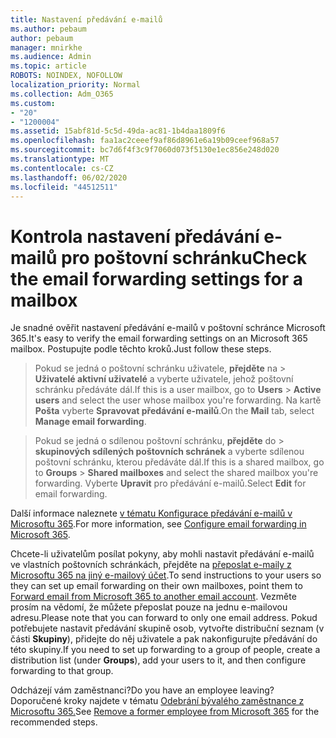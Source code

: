 ```yaml
---
title: Nastavení předávání e-mailů
ms.author: pebaum
author: pebaum
manager: mnirkhe
ms.audience: Admin
ms.topic: article
ROBOTS: NOINDEX, NOFOLLOW
localization_priority: Normal
ms.collection: Adm_O365
ms.custom:
- "20"
- "1200004"
ms.assetid: 15abf81d-5c5d-49da-ac81-1b4daa1809f6
ms.openlocfilehash: faa1ac2ceeef9af86d8961e6a19b09ceef968a57
ms.sourcegitcommit: bc7d6f4f3c9f7060d073f5130e1ec856e248d020
ms.translationtype: MT
ms.contentlocale: cs-CZ
ms.lasthandoff: 06/02/2020
ms.locfileid: "44512511"
---
```

# <a name="check-the-email-forwarding-settings-for-a-mailbox"></a><span data-ttu-id="2c1a4-102">Kontrola nastavení předávání e-mailů pro poštovní schránku</span><span class="sxs-lookup"><span data-stu-id="2c1a4-102">Check the email forwarding settings for a mailbox</span></span>

<span data-ttu-id="2c1a4-103">Je snadné ověřit nastavení předávání e-mailů v poštovní schránce Microsoft 365.</span><span class="sxs-lookup"><span data-stu-id="2c1a4-103">It's easy to verify the email forwarding settings on an Microsoft 365 mailbox.</span></span> <span data-ttu-id="2c1a4-104">Postupujte podle těchto kroků.</span><span class="sxs-lookup"><span data-stu-id="2c1a4-104">Just follow these steps.</span></span>
  
> <span data-ttu-id="2c1a4-105">Pokud se jedná o poštovní schránku uživatele, **přejděte** na \> **Uživatelé aktivní uživatelé** a vyberte uživatele, jehož poštovní schránku předáváte dál.</span><span class="sxs-lookup"><span data-stu-id="2c1a4-105">If this is a user mailbox, go to **Users** \> **Active users** and select the user whose mailbox you're forwarding.</span></span> <span data-ttu-id="2c1a4-106">Na kartě **Pošta** vyberte **Spravovat předávání e-mailů**.</span><span class="sxs-lookup"><span data-stu-id="2c1a4-106">On the **Mail** tab, select **Manage email forwarding**.</span></span>

> <span data-ttu-id="2c1a4-107">Pokud se jedná o sdílenou poštovní schránku, **přejděte** do \> **skupinových sdílených poštovních schránek** a vyberte sdílenou poštovní schránku, kterou předáváte dál.</span><span class="sxs-lookup"><span data-stu-id="2c1a4-107">If this is a shared mailbox, go to **Groups** \> **Shared mailboxes** and select the shared mailbox you're forwarding.</span></span> <span data-ttu-id="2c1a4-108">Vyberte **Upravit** pro předávání e-mailů.</span><span class="sxs-lookup"><span data-stu-id="2c1a4-108">Select **Edit** for email forwarding.</span></span>

<span data-ttu-id="2c1a4-109">Další informace naleznete [v tématu Konfigurace předávání e-mailů v Microsoftu 365](https://docs.microsoft.com/microsoft-365/admin/email/configure-email-forwarding).</span><span class="sxs-lookup"><span data-stu-id="2c1a4-109">For more information, see [Configure email forwarding in Microsoft 365](https://docs.microsoft.com/microsoft-365/admin/email/configure-email-forwarding).</span></span>
  
<span data-ttu-id="2c1a4-110">Chcete-li uživatelům posílat pokyny, aby mohli nastavit předávání e-mailů ve vlastních poštovních schránkách, přejděte na [přeposlat e-maily z Microsoftu 365 na jiný e-mailový účet](https://support.office.com/article/Forward-email-from-Office-365-to-another-email-account-1ed4ee1e-74f8-4f53-a174-86b748ff6a0e).</span><span class="sxs-lookup"><span data-stu-id="2c1a4-110">To send instructions to your users so they can set up email forwarding on their own mailboxes, point them to [Forward email from Microsoft 365 to another email account](https://support.office.com/article/Forward-email-from-Office-365-to-another-email-account-1ed4ee1e-74f8-4f53-a174-86b748ff6a0e).</span></span> <span data-ttu-id="2c1a4-111">Vezměte prosím na vědomí, že můžete přeposlat pouze na jednu e-mailovou adresu.</span><span class="sxs-lookup"><span data-stu-id="2c1a4-111">Please note that you can forward to only one email address.</span></span> <span data-ttu-id="2c1a4-112">Pokud potřebujete nastavit předávání skupině osob, vytvořte distribuční seznam (v části **Skupiny**), přidejte do něj uživatele a pak nakonfigurujte předávání do této skupiny.</span><span class="sxs-lookup"><span data-stu-id="2c1a4-112">If you need to set up forwarding to a group of people, create a distribution list (under **Groups**), add your users to it, and then configure forwarding to that group.</span></span>
  
<span data-ttu-id="2c1a4-113">Odcházejí vám zaměstnanci?</span><span class="sxs-lookup"><span data-stu-id="2c1a4-113">Do you have an employee leaving?</span></span> <span data-ttu-id="2c1a4-114">Doporučené kroky najdete v tématu [Odebrání bývalého zaměstnance z Microsoftu 365.](https://docs.microsoft.com/microsoft-365/admin/add-users/remove-former-employee)</span><span class="sxs-lookup"><span data-stu-id="2c1a4-114">See [Remove a former employee from Microsoft 365](https://docs.microsoft.com/microsoft-365/admin/add-users/remove-former-employee) for the recommended steps.</span></span>